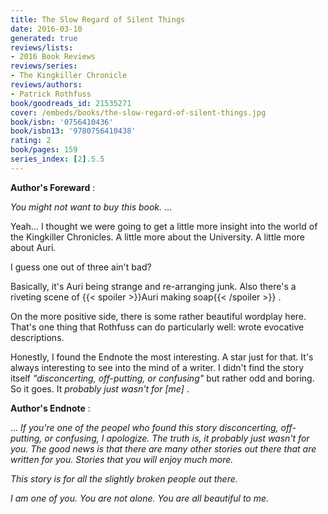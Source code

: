```yaml
---
title: The Slow Regard of Silent Things
date: 2016-03-10
generated: true
reviews/lists:
- 2016 Book Reviews
reviews/series:
- The Kingkiller Chronicle
reviews/authors:
- Patrick Rothfuss
book/goodreads_id: 21535271
cover: /embeds/books/the-slow-regard-of-silent-things.jpg
book/isbn: '0756410436'
book/isbn13: '9780756410438'
rating: 2
book/pages: 159
series_index: [2].5.5
---
```

**Author's Foreward** :  

_You might not want to buy this book._ ...  

<!--more-->

Yeah... I thought we were going to get a little more insight into the world of the Kingkiller Chronicles. A little more about the University. A little more about Auri.  

I guess one out of three ain't bad?  

Basically, it's Auri being strange and re-arranging junk. Also there's a riveting scene of  {{< spoiler >}}Auri making soap{{< /spoiler >}}  .  

On the more positive side, there is some rather beautiful wordplay here. That's one thing that Rothfuss can do particularly well: wrote evocative descriptions.  

Honestly, I found the Endnote the most interesting. A star just for that. It's always interesting to see into the mind of a writer. I didn't find the story itself _"disconcerting, off-putting, or confusing"_ but rather odd and boring. So it goes. It _probably just wasn't for [me]_ .  

**Author's Endnote** :  

... _If you're one of the peopel who found this story disconcerting, off- putting, or confusing, I apologize. The truth is, it probably just wasn't for you. The good news is that there are many other stories out there that are written for you. Stories that you will enjoy much more._  

_This story is for all the slightly broken people out there._  

_I am one of you. You are not alone. You are all beautiful to me._